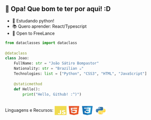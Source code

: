 ## 👋 Opa! Que bom te ter por aqui! :D

- 🌱 Estudando python!
- 📚 Quero aprender: React/Typescript
- 🍳 Open to FreeLance

```python
from dataclasses import dataclass

@dataclass
class Joao:
    FullName: str = "João Sátiro Bompastor"
    Nationality: str = "Brazilian ☕"
    Technologies: list = ["Python", "CSS3", "HTML", "JavaScript"]

    @staticmethod
    def Hello():
        print("Hello, Github! :^)")
```

<div style="display: inline_block"><br>
   Linguagens e Recursos:
  <img align="center" alt="Rafa-Js" height="30" width="40" src="https://raw.githubusercontent.com/devicons/devicon/master/icons/javascript/javascript-plain.svg">
  <img align="center" alt="Rafa-HTML" height="30" width="40" src="https://raw.githubusercontent.com/devicons/devicon/master/icons/html5/html5-original.svg">
  <img align="center" alt="Rafa-CSS" height="30" width="40" src="https://raw.githubusercontent.com/devicons/devicon/master/icons/css3/css3-original.svg">
  <img align="center" alt="Rafa-Python" height="30" width="40" src="https://raw.githubusercontent.com/devicons/devicon/master/icons/python/python-original.svg">
</div>
